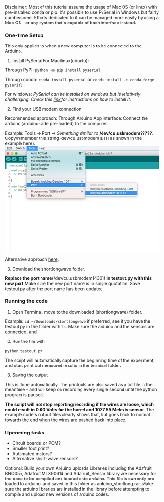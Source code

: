 Disclaimer: Most of this tutorial assume the usage of Mac OS (or linux) with pre-installed conda or pip. It's possible to use PySerial in Windows but fairly cumbersome. Efforts dedicated to it can be managed more easily by using a Mac OS - or any system that's capable of bash interface instead. 

### One-time Setup 
This only applies to when a new computer is to be connected to the Arduino. 

1. Install PySerial
  For Mac/linux(ubuntu):
  
  Through PyPI:
  `python -m pip install pyserial`
  
  Through conda:
  `conda install pyserial`
  or
  `conda install -c conda-forge pyserial`

  For windows:
  _PySerial can be installed on windows but is relatively challenging. Check this [link](https://www.youtube.com/watch?v=Pf-cGzOQmXU) for instructions on how to install it._


2. Find your USB modem connection:

  Recommended approach:
  Through Arduino App interface:
  Connect the arduino (arduino-side pre-loaded) to the computer.

  Example:
  Tools -> Port -> _Something similar to_ **/dev/cu.usbmodem?????**. Copy/remember this string (dev/cu.usbmodem1D111 as shown in the example here).
  ![Port finding example](portexample.png)
  
  Alternative approach [here](https://www.mathworks.com/help/supportpkg/arduinoio/ug/find-arduino-port-on-windows-mac-and-linux.html).
  
3. Download the shortlongwave folder.

**Replace the port name**(/dev/cu.usbmodem14301) **in testout.py with this new port**
  Make sure the new port name is in single quotation.
  Save testout.py after the port name has been updated.
  
### Running the code
 1. Open Terminal, move to the downloaded (shortlongwave) folder.
  
  Example: 
  `cd ~/Downloads/shortlongwave`
  if preferred, see if you have the testout.py in the folder with `ls`.
  Make sure the arduino and the sensors are connected, and 
  
  2. Run the file with 
  
  `python testout.py`
  
  The script will automatically capture the beginning time of the experiment, and start print out measured results in the terminal folder. 
  
  3. Saving the output
  
  This is done automatically. The printouts are also saved as a txt file in the meantime - and will keep on recording every single second until the python program is paused.
  
  **The script will not stop reporting/recording if the wires are loose, which could result in 0.00 Volts for the barrel and 1037.55 Melexis sensor.** The example code's output files clearly shows that, but goes back to normal towards the end when the wires are pushed back into place. 
  
### Upcoming tasks
  - Circuit boards, or PCM?
  - Smaller foot print? 
  - Automated motors?
  - Alternative short-wave sensors?

Optional: Build your own Arduino uploads 
  Libraries including the Adafruit BNO055, Adafruit MLX90614 and Adafruit_Sensor library are necessary for the code to be compiled and loaded onto arduino. 
  This file is currently pre-loaded to arduino, and saved in this folder as arduino_shortlong.rar. Make sure the arduino libraries are installed in the library before attempting to compile and upload new versions of arduino codes.
